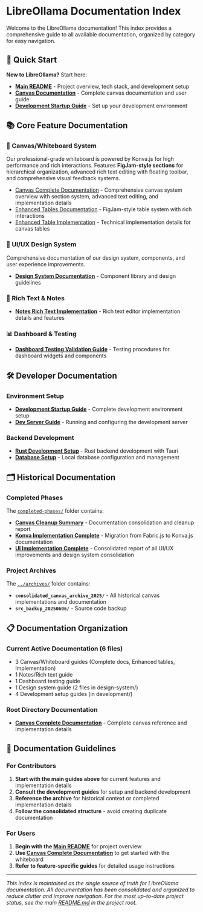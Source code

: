 # LibreOllama Documentation Index

Welcome to the LibreOllama documentation! This index provides a comprehensive guide to all available documentation, organized by category for easy navigation.

## 🚀 Quick Start

**New to LibreOllama?** Start here:
- **[Main README](../README.md)** - Project overview, tech stack, and development setup
- **[Canvas Documentation](./CANVAS_COMPLETE_DOCUMENTATION.md)** - Complete canvas documentation and user guide
- **[Development Startup Guide](./development/DEV-STARTUP-GUIDE.md)** - Set up your development environment

## 📚 Core Feature Documentation

### **🎨 Canvas/Whiteboard System**
Our professional-grade whiteboard is powered by Konva.js for high performance and rich interactions. Features **FigJam-style sections** for hierarchical organization, advanced rich text editing with floating toolbar, and comprehensive visual feedback systems.

- [Canvas Complete Documentation](CANVAS_COMPLETE_DOCUMENTATION.md) - Comprehensive canvas system overview with section system, advanced text editing, and implementation details
- [Enhanced Tables Documentation](ENHANCED_TABLES_DOCUMENTATION.md) - FigJam-style table system with rich interactions
- [Enhanced Table Implementation](ENHANCED_TABLE_IMPLEMENTATION.md) - Technical implementation details for canvas tables


### **🎨 UI/UX Design System**
Comprehensive documentation of our design system, components, and user experience improvements.

- **[Design System Documentation](./design-system/)** - Component library and design guidelines

### **📝 Rich Text & Notes**
- **[Notes Rich Text Implementation](./NOTES_RICH_TEXT_IMPLEMENTATION_SUMMARY.md)** - Rich text editor implementation details and features

### **📊 Dashboard & Testing**
- **[Dashboard Testing Validation Guide](./DASHBOARD_TESTING_VALIDATION_GUIDE.md)** - Testing procedures for dashboard widgets and components

## 🛠️ Developer Documentation

### **Environment Setup**
- **[Development Startup Guide](./development/DEV-STARTUP-GUIDE.md)** - Complete development environment setup
- **[Dev Server Guide](./development/DEV-SERVER-GUIDE.md)** - Running and configuring the development server

### **Backend Development**
- **[Rust Development Setup](./development/RUST_DEVELOPMENT_SETUP.md)** - Rust backend development with Tauri
- **[Database Setup](./development/DATABASE_SETUP.md)** - Local database configuration and management

## 🗂️ Historical Documentation

### **Completed Phases**
The [`completed-phases/`](./completed-phases/) folder contains:
- **[Canvas Cleanup Summary](./completed-phases/CANVAS_CLEANUP_SUMMARY.md)** - Documentation consolidation and cleanup report
- **[Konva Implementation Complete](./completed-phases/KONVA_IMPLEMENTATION_COMPLETE.md)** - Migration from Fabric.js to Konva.js documentation
- **[UI Implementation Complete](./completed-phases/UI_IMPLEMENTATION_COMPLETE.md)** - Consolidated report of all UI/UX improvements and design system consolidation

### **Project Archives**
The [`../archives/`](../archives/) folder contains:
- **`consolidated_canvas_archive_2025/`** - All historical canvas implementations and documentation
- **`src_backup_20250606/`** - Source code backup

## 📋 Documentation Organization

### **Current Active Documentation** (6 files)

- 3 Canvas/Whiteboard guides (Complete docs, Enhanced tables, Implementation)
- 1 Notes/Rich text guide
- 1 Dashboard testing guide
- 1 Design system guide (2 files in design-system/)
- 4 Development setup guides (in development/)

### **Root Directory Documentation**
- **[Canvas Complete Documentation](./CANVAS_COMPLETE_DOCUMENTATION.md)** - Complete canvas reference and implementation details

## 📝 Documentation Guidelines

### **For Contributors**
1. **Start with the main guides above** for current features and implementation details
2. **Consult the development guides** for setup and backend development  
3. **Reference the archive** for historical context or completed implementation details
4. **Follow the consolidated structure** - avoid creating duplicate documentation

### **For Users**
1. **Begin with the [Main README](../README.md)** for project overview
2. **Use [Canvas Complete Documentation](./CANVAS_COMPLETE_DOCUMENTATION.md)** to get started with the whiteboard
3. **Refer to feature-specific guides** for detailed usage instructions

---

*This index is maintained as the single source of truth for LibreOllama documentation. All documentation has been consolidated and organized to reduce clutter and improve navigation. For the most up-to-date project status, see the main [README.md](../README.md) in the project root.*

